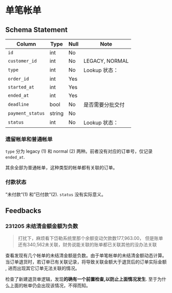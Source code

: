 # 单笔帐单

Schema Statement
---------------------------------------------------------------------
Column                              | Type      | Null | Note
------------------------------------|-----------|------|-------
`id`                                | int       | No   | 
`customer_id`                       | int       | No   | LEGACY, NORMAL 
`type`                              | int       | No   | Lookup 状态：
`order_id`                          | int       | Yes  | 
`started_at`                        | int       | Yes  | 
`ended_at`                          | int       | Yes  | 
`deadline`                          | bool      | No   | 是否需要分批交付
`payment_status`                    | string    | No   | 
`status`                            | int       | No   | Lookup 状态：

### 遗留帐单和普通帐单
`type` 分为 legacy (1) 和 normal (2) 两种。前者没有对应的订单号，仅记录 `ended_at`.

其余全部为普通帐单，这种类型的帐单都有关联的订单。

### 付款状态

“未付款“(1) 和”已付款“(2). `status` 没有实际意义。

Feedbacks
---------------------------------------------------------------------

### 231205 未结清金额金额为负数

> 打扰下，麻烦看下岱勒系统里那个余额变动欠款数177,963.00，
> 但是账单还有340,562未关联，财务说能关联的账单都已关联其他的没办法关联

查看发现有几个帐单的未结清金额是负数。由于单笔帐单的未结清金额动态计算。
当订单退货时，若订单已有关联记录，将导致关联金额大于退货后的订单实际金额
, 进而出现其它订单无法关联的情况。

检查了新建退货单逻辑，发现**的确有一个前置检查,以防止上面情况发生**.
至于为什么上面的帐单仍会出现该情况，不得而知。
